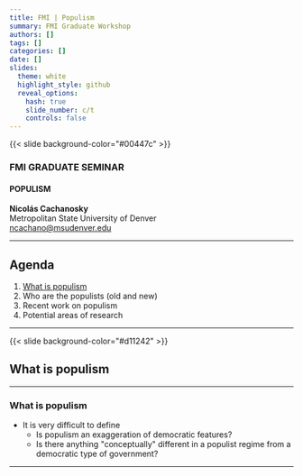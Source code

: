 ```yaml
---
title: FMI | Populism
summary: FMI Graduate Workshop
authors: []
tags: []
categories: []
date: []
slides:
  theme: white
  highlight_style: github
  reveal_options:
    hash: true
    slide_number: c/t
    controls: false
--- 
```



<!--  =============================================================================  -->
<!-- COVER SLIDE -->

{{< slide background-color="#00447c" >}}

### FMI GRADUATE SEMINAR

#### POPULISM


**Nicolás Cachanosky**  
Metropolitan State University of Denver  
ncachano@msudenver.edu

---
<!-- SLIDE 1 -->
<div class="text"><p data-markdown>

## Agenda

1. [What is populism](#/2)
2. Who are the populists (old and new)
3. Recent work on populism
4. Potential areas of research
</p></div>

---
<!--  =============================================================================  -->
<!-- SLIDE 2 -->
{{< slide background-color="#d11242" >}}

## What is populism

---

<!-- SLIDE 3 -->

<div class="text"><p data-markdown>

### What is populism

* It is very difficult to define
  * Is populism an exaggeration of democratic features?
  * Is there anything "conceptually" different in a populist regime from a democratic type of government?
</p></div>

---


